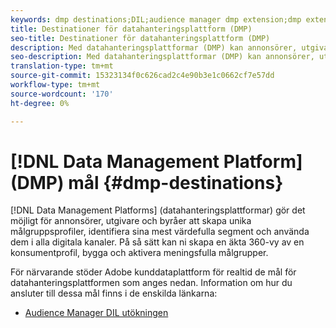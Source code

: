 ```yaml
---
keywords: dmp destinations;DIL;audience manager dmp extension;dmp extension;data management platform;data management platform destinations
title: Destinationer för datahanteringsplattform (DMP)
seo-title: Destinationer för datahanteringsplattform (DMP)
description: Med datahanteringsplattformar (DMP) kan annonsörer, utgivare och byråer skapa unika målgruppsprofiler, identifiera sina mest värdefulla segment och använda dem i alla digitala kanaler. På så sätt kan ni skapa en äkta 360-vy av en konsumentprofil, bygga och aktivera meningsfulla målgrupper.
seo-description: Med datahanteringsplattformar (DMP) kan annonsörer, utgivare och byråer skapa unika målgruppsprofiler, identifiera sina mest värdefulla segment och använda dem i alla digitala kanaler. På så sätt kan ni skapa en äkta 360-vy av en konsumentprofil, bygga och aktivera meningsfulla målgrupper.
translation-type: tm+mt
source-git-commit: 15323134f0c626cad2c4e90b3e1c0662cf7e57dd
workflow-type: tm+mt
source-wordcount: '170'
ht-degree: 0%

---
```



# [!DNL Data Management Platform] (DMP) mål {#dmp-destinations}

[!DNL Data Management Platforms] (datahanteringsplattformar) gör det möjligt för annonsörer, utgivare och byråer att skapa unika målgruppsprofiler, identifiera sina mest värdefulla segment och använda dem i alla digitala kanaler. På så sätt kan ni skapa en äkta 360-vy av en konsumentprofil, bygga och aktivera meningsfulla målgrupper.

För närvarande stöder Adobe kunddataplattform för realtid de mål för datahanteringsplattformen som anges nedan. Information om hur du ansluter till dessa mål finns i de enskilda länkarna:

* [Audience Manager DIL utökningen](/help/rtcdp/destinations/aam-dil-extension.md)
